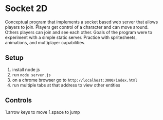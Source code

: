 # Socket 2D 
Conceptual program that implements a socket based web server that allows players to join.  Players get control of a character and can move around.  Others players can join and see each other.
Goals of the program were to experiment with a simple static server.  Practice with spritesheets, animations, and multiplayer capabilities.

## Setup
1. install node js
1. run `node server.js`
1. on a chrome browser go to `http://localhost:3000/index.html`
1. run multiple tabs at that address to view other entities

## Controls
1.arrow keys to move
1.space to jump
